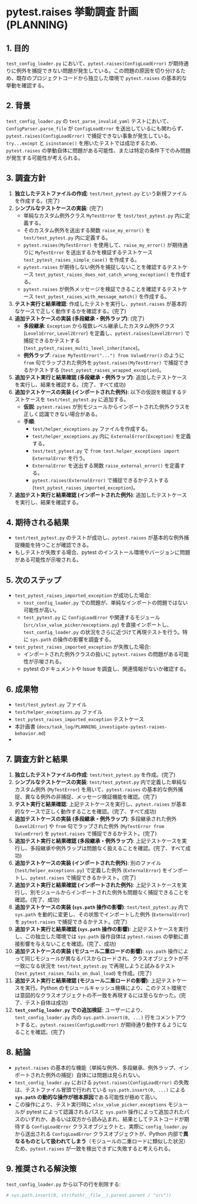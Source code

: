 # pytest.raises 挙動調査 計画 (PLANNING)

## 1. 目的

`test_config_loader.py` において、`pytest.raises(ConfigLoadError)` が期待通りに例外を捕捉できない問題が発生している。この問題の原因を切り分けるため、既存のプロジェクトコードから独立した環境で `pytest.raises` の基本的な挙動を確認する。

## 2. 背景

`test_config_loader.py` の `test_parse_invalid_yaml` テストにおいて、`ConfigParser.parse_file` が `ConfigLoadError` を送出しているにも関わらず、`pytest.raises(ConfigLoadError)` で捕捉できない事象が発生している。`try...except` と `isinstance()` を用いたテストでは成功するため、`pytest.raises` の挙動自体に問題がある可能性、または特定の条件下でのみ問題が発生する可能性が考えられる。

## 3. 調査方針

1.  **独立したテストファイルの作成**: `test/test_pytest.py` という新規ファイルを作成する。(完了)
2.  **シンプルなテストケースの実装**: (完了)
    *   単純なカスタム例外クラス `MyTestError` を `test/test_pytest.py` 内に定義する。
    *   そのカスタム例外を送出する関数 `raise_my_error()` を `test/test_pytest.py` 内に定義する。
    *   `pytest.raises(MyTestError)` を使用して、`raise_my_error()` が期待通りに `MyTestError` を送出するかを検証するテストケース `test_pytest_raises_simple_case()` を作成する。
    *   `pytest.raises` が期待しない例外を捕捉しないことを確認するテストケース `test_pytest_raises_does_not_catch_wrong_exception()` を作成する。
    *   `pytest.raises` が例外メッセージを検証できることを確認するテストケース `test_pytest_raises_with_message_match()` を作成する。
3.  **テスト実行と結果確認**: 作成したテストを実行し、`pytest.raises` が基本的なケースで正しく動作するかを確認する。(完了)
4.  **追加テストケースの実装 (多段継承・例外ラップ)**: (完了)
    *   **多段継承**: `Exception` から複数レベル継承したカスタム例外クラス (`Level1Error`, `Level2Error`) を定義し、`pytest.raises(Level2Error)` で捕捉できるかテストする (`test_pytest_raises_multi_level_inheritance`)。
    *   **例外ラップ**: `raise MyTestError("...") from ValueError()` のように `from` 句でラップされた例外を `pytest.raises(MyTestError)` で捕捉できるかテストする (`test_pytest_raises_wrapped_exception`)。
5.  **追加テスト実行と結果確認 (多段継承・例外ラップ)**: 追加したテストケースを実行し、結果を確認する。(完了、すべて成功)
6.  **追加テストケースの実装 (インポートされた例外)**: 以下の仮説を検証するテストケースを `test/test_pytest.py` に追加する。
    *   **仮説**: `pytest.raises` が別モジュールからインポートされた例外クラスを正しく認識できない場合がある。
    *   **手順**:
        *   `test/helper_exceptions.py` ファイルを作成する。
        *   `test/helper_exceptions.py` 内に `ExternalError(Exception)` を定義する。
        *   `test/test_pytest.py` で `from test.helper_exceptions import ExternalError` を行う。
        *   `ExternalError` を送出する関数 `raise_external_error()` を定義する。
        *   `pytest.raises(ExternalError)` で捕捉できるかテストする (`test_pytest_raises_imported_exception`)。
7.  **追加テスト実行と結果確認 (インポートされた例外)**: 追加したテストケースを実行し、結果を確認する。

## 4. 期待される結果

*   `test/test_pytest.py` のテストが成功し、`pytest.raises` が基本的な例外捕捉機能を持つことが確認できる。
*   もしテストが失敗する場合、pytest のインストール環境やバージョンに問題がある可能性が示唆される。

## 5. 次のステップ

*   `test_pytest_raises_imported_exception` が成功した場合:
    *   `test_config_loader.py` での問題が、単純なインポートの問題ではない可能性が高い。
    *   `test_pytest.py` に `ConfigLoadError` や関連するモジュール (`src/xlsx_value_picker/exceptions.py`) を直接インポートし、`test_config_loader.py` の状況をさらに近づけて再現テストを行う。特に `sys.path` の操作の影響を調査する。
*   `test_pytest_raises_imported_exception` が失敗した場合:
    *   インポートされた例外クラスの扱いに `pytest.raises` の問題がある可能性が示唆される。
    *   pytest のドキュメントや Issue を調査し、関連情報がないか確認する。

## 6. 成果物

*   `test/test_pytest.py` ファイル
*   `test/helper_exceptions.py` ファイル
*   `test_pytest_raises_imported_exception` テストケース
*   本計画書 (`docs/task_log/PLANNING_investigate-pytest-raises-behavior.md`)
*   

## 7. 調査方針と結果

1.  **独立したテストファイルの作成**: `test/test_pytest.py` を作成。(完了)
2.  **シンプルなテストケースの実装**: `test/test_pytest.py` 内で定義した単純なカスタム例外 (`MyTestError`) を用いて、`pytest.raises` の基本的な例外捕捉、異なる例外の非捕捉、メッセージ検証機能を確認。(完了)
3.  **テスト実行と結果確認**: 上記テストケースを実行し、`pytest.raises` が基本的なケースで正しく動作することを確認。(完了、すべて成功)
4.  **追加テストケースの実装 (多段継承・例外ラップ)**: 多段継承された例外 (`Level2Error`) や `from` 句でラップされた例外 (`MyTestError from ValueError`) を `pytest.raises` で捕捉できるかテスト。(完了)
5.  **追加テスト実行と結果確認 (多段継承・例外ラップ)**: 上記テストケースを実行し、多段継承や例外ラップは問題なく扱えることを確認。(完了、すべて成功)
6.  **追加テストケースの実装 (インポートされた例外)**: 別のファイル (`test/helper_exceptions.py`) で定義した例外 (`ExternalError`) をインポートし、`pytest.raises` で捕捉できるかテスト。(完了)
7.  **追加テスト実行と結果確認 (インポートされた例外)**: 上記テストケースを実行し、別モジュールからインポートされた例外も問題なく捕捉できることを確認。(完了、成功)
8.  **追加テストケースの実装 (`sys.path` 操作の影響)**: `test/test_pytest.py` 内で `sys.path` を動的に変更し、その状態でインポートした例外 (`ExternalError`) を `pytest.raises` で捕捉できるかテスト。(完了)
9.  **追加テスト実行と結果確認 (`sys.path` 操作の影響)**: 上記テストケースを実行し、この独立した環境では `sys.path` 操作自体は `pytest.raises` の挙動に直接影響を与えないことを確認。(完了、成功)
10. **追加テストケースの実装 (モジュール二重ロードの影響)**: `sys.path` 操作によって同じモジュールが異なるパスからロードされ、クラスオブジェクトが不一致になる状況を `test/test_pytest.py` で再現しようと試みるテスト (`test_pytest_raises_fails_on_dual_load`) を作成。(完了)
11. **追加テスト実行と結果確認 (モジュール二重ロードの影響)**: 上記テストケースを実行。Python のモジュールキャッシュ機構により、このテスト環境では意図的なクラスオブジェクトの不一致を再現するには至らなかった。(完了、テスト自体は成功)
12. **`test_config_loader.py` での追加検証**: ユーザーにより、`test_config_loader.py` 内の `sys.path.insert(0, ...)` 行をコメントアウトすると、`pytest.raises(ConfigLoadError)` が期待通り動作するようになることを確認。(完了)

## 8. 結論

*   `pytest.raises` の基本的な機能（単純な例外、多段継承、例外ラップ、インポートされた例外の捕捉）自体には問題は見られない。
*   `test_config_loader.py` における `pytest.raises(ConfigLoadError)` の失敗は、テストファイル冒頭で行われている `sys.path.insert(0, ...)` による **`sys.path` の動的な操作が根本原因**である可能性が極めて高い。
*   この操作により、テスト実行時に `xlsx_value_picker.exceptions` モジュールが pytest によって認識されるパスと `sys.path` 操作によって追加されたパスのいずれか、あるいは双方から読み込まれ、結果としてテストコードが期待する `ConfigLoadError` クラスオブジェクトと、実際に `config_loader.py` から送出される `ConfigLoadError` クラスオブジェクトが、Python 内部で**異なるものとして扱われてしまう**（モジュールの二重ロードに類似した状況）ため、`pytest.raises` が一致を検出できずに失敗すると考えられる。

## 9. 推奨される解決策

`test_config_loader.py` から以下の行を削除する:
```python
# sys.path.insert(0, str(Path(__file__).parent.parent / "src"))
```
